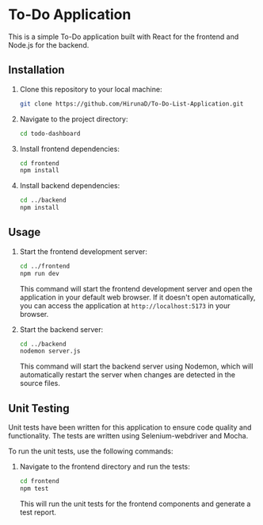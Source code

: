 # To-Do Application

This is a simple To-Do application built with React for the frontend and Node.js for the backend.

## Installation

1. Clone this repository to your local machine:

   ```bash
   git clone https://github.com/HirunaD/To-Do-List-Application.git
   ```

2. Navigate to the project directory:

   ```bash
   cd todo-dashboard
   ```

3. Install frontend dependencies:

   ```bash
   cd frontend
   npm install
   ```

4. Install backend dependencies:

   ```bash
   cd ../backend
   npm install
   ```

## Usage

1. Start the frontend development server:

   ```bash
   cd ../frontend
   npm run dev
   ```

   This command will start the frontend development server and open the application in your default web browser. If it doesn't open automatically, you can access the application at `http://localhost:5173` in your browser.

2. Start the backend server:

   ```bash
   cd ../backend
   nodemon server.js
   ```

   This command will start the backend server using Nodemon, which will automatically restart the server when changes are detected in the source files.

## Unit Testing

Unit tests have been written for this application to ensure code quality and functionality. The tests are written using Selenium-webdriver and Mocha.

To run the unit tests, use the following commands:

1. Navigate to the frontend directory and run the tests:

   ```bash
   cd frontend
   npm test
   ```

   This will run the unit tests for the frontend components and generate a test report.
